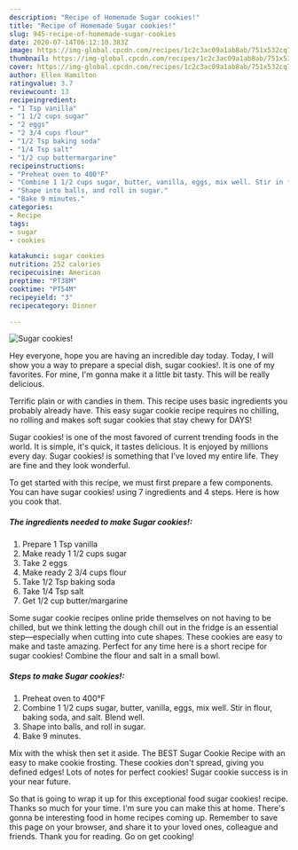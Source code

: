 ```yaml
---
description: "Recipe of Homemade Sugar cookies!"
title: "Recipe of Homemade Sugar cookies!"
slug: 945-recipe-of-homemade-sugar-cookies
date: 2020-07-14T06:12:10.383Z
image: https://img-global.cpcdn.com/recipes/1c2c3ac09a1ab8ab/751x532cq70/sugar-cookies-recipe-main-photo.jpg
thumbnail: https://img-global.cpcdn.com/recipes/1c2c3ac09a1ab8ab/751x532cq70/sugar-cookies-recipe-main-photo.jpg
cover: https://img-global.cpcdn.com/recipes/1c2c3ac09a1ab8ab/751x532cq70/sugar-cookies-recipe-main-photo.jpg
author: Ellen Hamilton
ratingvalue: 3.7
reviewcount: 13
recipeingredient:
- "1 Tsp vanilla"
- "1 1/2 cups sugar"
- "2 eggs"
- "2 3/4 cups flour"
- "1/2 Tsp baking soda"
- "1/4 Tsp salt"
- "1/2 cup buttermargarine"
recipeinstructions:
- "Preheat oven to 400°F"
- "Combine 1 1/2 cups sugar, butter, vanilla, eggs, mix well. Stir in flour, baking soda, and salt. Blend well."
- "Shape into balls, and roll in sugar."
- "Bake 9 minutes."
categories:
- Recipe
tags:
- sugar
- cookies

katakunci: sugar cookies 
nutrition: 252 calories
recipecuisine: American
preptime: "PT38M"
cooktime: "PT54M"
recipeyield: "3"
recipecategory: Dinner

---
```



![Sugar cookies!](https://img-global.cpcdn.com/recipes/1c2c3ac09a1ab8ab/751x532cq70/sugar-cookies-recipe-main-photo.jpg)

Hey everyone, hope you are having an incredible day today. Today, I will show you a way to prepare a special dish, sugar cookies!. It is one of my favorites. For mine, I'm gonna make it a little bit tasty. This will be really delicious.

Terrific plain or with candies in them. This recipe uses basic ingredients you probably already have. This easy sugar cookie recipe requires no chilling, no rolling and makes soft sugar cookies that stay chewy for DAYS!

Sugar cookies! is one of the most favored of current trending foods in the world. It is simple, it's quick, it tastes delicious. It is enjoyed by millions every day. Sugar cookies! is something that I've loved my entire life. They are fine and they look wonderful.


To get started with this recipe, we must first prepare a few components. You can have sugar cookies! using 7 ingredients and 4 steps. Here is how you cook that.

<!--inarticleads1-->

##### The ingredients needed to make Sugar cookies!:

1. Prepare 1 Tsp vanilla
1. Make ready 1 1/2 cups sugar
1. Take 2 eggs
1. Make ready 2 3/4 cups flour
1. Take 1/2 Tsp baking soda
1. Take 1/4 Tsp salt
1. Get 1/2 cup butter/margarine


Some sugar cookie recipes online pride themselves on not having to be chilled, but we think letting the dough chill out in the fridge is an essential step—especially when cutting into cute shapes. These cookies are easy to make and taste amazing. Perfect for any time here is a short recipe for sugar cookies! Combine the flour and salt in a small bowl. 

<!--inarticleads2-->

##### Steps to make Sugar cookies!:

1. Preheat oven to 400°F
1. Combine 1 1/2 cups sugar, butter, vanilla, eggs, mix well. Stir in flour, baking soda, and salt. Blend well.
1. Shape into balls, and roll in sugar.
1. Bake 9 minutes.


Mix with the whisk then set it aside. The BEST Sugar Cookie Recipe with an easy to make cookie frosting. These cookies don&#39;t spread, giving you defined edges! Lots of notes for perfect cookies! Sugar cookie success is in your near future. 

So that is going to wrap it up for this exceptional food sugar cookies! recipe. Thanks so much for your time. I'm sure you can make this at home. There's gonna be interesting food in home recipes coming up. Remember to save this page on your browser, and share it to your loved ones, colleague and friends. Thank you for reading. Go on get cooking!
